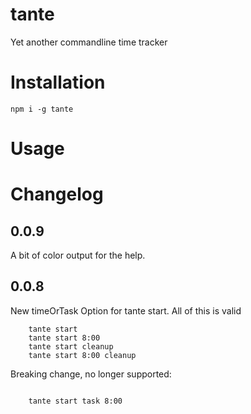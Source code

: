 # tante
Yet another commandline time tracker

# Installation

```npm i -g tante```

# Usage


# Changelog


## 0.0.9
A bit of color output for the help.

## 0.0.8

New timeOrTask Option for tante start.
All of this is valid
```
    tante start 
    tante start 8:00
    tante start cleanup
    tante start 8:00 cleanup

```
Breaking change, no longer supported:
```

    tante start task 8:00

```

